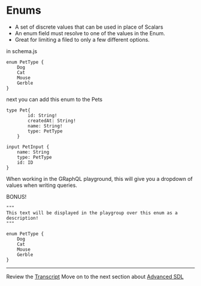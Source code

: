 # Enums

- A set of discrete values that can be used in place of Scalars
- An enum field must resolve to one of the values in the Enum. 
- Great for limiting a filed to only a few different options.
  
in schema.js
```
enum PetType {
    Dog
    Cat
    Mouse
    Gerble
}
```

next you can add this enum to the Pets
```
type Pet{
        id: String!
        createdAt: String!
        name: String!
        type: PetType
    }

input PetInput {
    name: String
    type: PetType
    id: ID
}

```

When working in the GRaphQL playground, this will give you a dropdown of values when writing queries. 

BONUS!
```
"""
This text will be displayed in the playgroup over this enum as a description!
"""

enum PetType {
    Dog
    Cat
    Mouse
    Gerble
}
```
---
Review the [Transcript](../05-transcripts/17-interfaces.txt)
Move on to the next section about [Advanced SDL](../04-Advanced-SDL/01-interfaces.md)